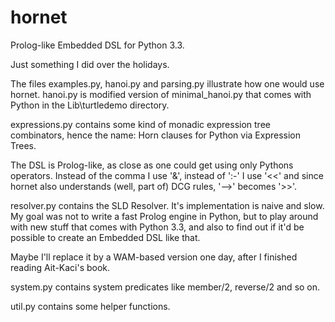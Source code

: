 hornet
======

Prolog-like Embedded DSL for Python 3.3.

Just something I did over the holidays.

The files examples.py, hanoi.py and parsing.py illustrate how one would use hornet.
hanoi.py is modified version of minimal_hanoi.py that comes with Python in the 
Lib\turtledemo directory.

expressions.py contains some kind of monadic expression tree combinators,
hence the name: Horn clauses for Python via Expression Trees.

The DSL is Prolog-like, as close as one could get using only Pythons operators.
Instead of the comma I use '&', instead of ':-' I use '<<' and since hornet also
understands (well, part of) DCG rules, '-->' becomes '>>'.

resolver.py contains the SLD Resolver. It's implementation is naive and slow. My goal was
not to write a fast Prolog engine in Python, but to play around with new stuff that comes
with Python 3.3, and also to find out if it'd be possible to create an Embedded DSL like that.

Maybe I'll replace it by a WAM-based version one day, after I finished reading Ait-Kaci's book.

system.py contains system predicates like member/2, reverse/2 and so on.

util.py contains some helper functions.
